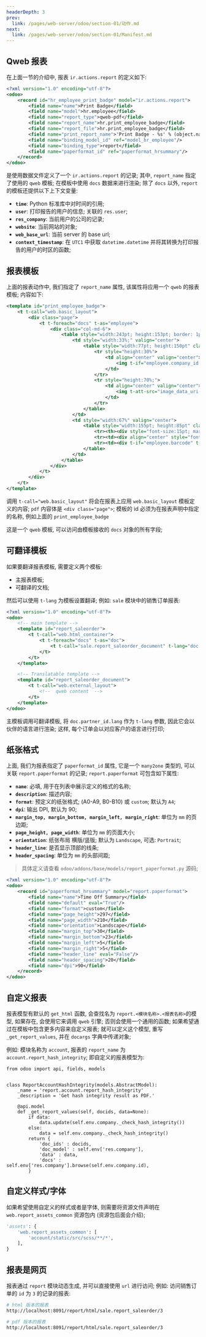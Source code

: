 ```yaml
---
headerDepth: 3
prev:
  link: /pages/web-server/odoo/section-01/动作.md
next:
  link: /pages/web-server/odoo/section-01/Manifest.md
---
```


## Qweb 报表

在上面一节的介绍中, 报表 `ir.actions.report` 的定义如下: 

```xml
<?xml version="1.0" encoding="utf-8"?>
<odoo>
    <record id="hr_employee_print_badge" model="ir.actions.report">
        <field name="name">Print Badge</field>
        <field name="model">hr.employee</field>
        <field name="report_type">qweb-pdf</field>
        <field name="report_name">hr.print_employee_badge</field>
        <field name="report_file">hr.print_employee_badge</field>
        <field name="print_report_name">'Print Badge - %s' % (object.name).replace('/', '')</field>
        <field name="binding_model_id" ref="model_hr_employee"/>
        <field name="binding_type">report</field>
        <field name="paperformat_id" ref="paperformat_hrsummary"/>
    </record>
</odoo>
```
是使用数据文件定义了一个 `ir.actions.report` 的记录; 其中, `report_name` 指定了使用的 `qweb` 模板; 在模板中使用 `docs` 数据来进行渲染; 除了 `docs` 以外, `report` 的模板还提供以下上下文变量: 

- **`time`**: Python 标准库中对时间的引用;
- **`user`**: 打印报告的用户的信息; 关联的 `res.user`;
- **`res_company`**: 当前用户的公司的记录;
- **`website`**: 当前网站的对象;
- **`web_base_url`**: 当前 server 的 base url;
- **`context_timestamp`**: 在 `UTC1` 中获取 `datetime.datetime` 并将其转换为打印报告的用户的时区的函数;

## 报表模板

上面的报表动作中, 我们指定了 `report_name` 属性, 该属性将应用一个 `qweb` 的报表模板; 内容如下:

```xml
<template id="print_employee_badge">
    <t t-call="web.basic_layout">
        <div class="page">
            <t t-foreach="docs" t-as="employee">
                <div class="col-md-6">
                    <table style="width:243pt; height:153pt; border: 1pt solid black; border-collapse:separate; border-radius:8pt; margin:5pt">
                        <td style="width:33%;" valign="center">
                            <table style="width:77pt; height:150pt" class="table-borderless">
                                <tr style="height:30%">
                                    <td align="center" valign="center">
                                        <img t-if="employee.company_id.logo" t-att-src="image_data_uri(employee.company_id.logo)" style="max-height:45pt;max-width:90%" alt="Company Logo"/>
                                    </td>
                                </tr>
                                <tr style="height:70%;">
                                    <td align="center" valign="center">
                                        <img t-att-src="image_data_uri(employee.avatar_1920)" style="max-height:85pt;max-width:90%" alt="Employee Image"/>
                                    </td>
                                </tr>
                            </table>
                        </td>
                        <td style="width:67%" valign="center">
                            <table style="width:155pt; height:85pt" class="table-borderless">
                                <tr><th><div style="font-size:15pt; margin-bottom:0pt;margin-top:0pt;" align="center"><t t-esc="employee.name"/></div></th></tr>
                                <tr><td><div align="center" style="font-size:10pt;margin-bottom:5pt;"><t t-esc="employee.job_id.name"/></div></td></tr>
                                <tr><td><div t-if="employee.barcode" t-field="employee.barcode" t-options="{'widget': 'barcode', 'width': 600, 'height': 120, 'img_style': 'max-height:50pt;max-width:100%;', 'img_align': 'center'}"/></td></tr>
                            </table>
                        </td>
                    </table>
                </div>
            </t>
        </div>
    </t>
</template>
```
调用 `t-call="web.basic_layout"` 将会在报表上应用 `web.basic_layout` 模板定义的内容; `pdf` 内容体是 `<div class="page">`; 模板的 id 必须为在报表声明中指定的名称, 例如上面的 `print_employee_badge`

这是一个 `qweb` 模板, 可以访问由模板接收的 `docs` 对象的所有字段;

## 可翻译模板

如果要翻译报表模板, 需要定义两个模板:
- 主报表模板;
- 可翻译的文档;

然后可以使用 `t-lang` 为模板设置翻译; 例如: `sale` 模块中的销售订单报表:

```xml
<?xml version="1.0" encoding="utf-8"?>
<odoo>
    <!-- main template -->
    <template id="report_saleorder">
        <t t-call="web.html_container">
            <t t-foreach="docs" t-as="doc">
                <t t-call="sale.report_saleorder_document" t-lang="doc.partner_id.lang"/>
            </t>
        </t>
    </template>

    <!-- Translatable template -->
    <template id="report_saleorder_document">
        <t t-call="web.external_layout">
            <!--  qweb content  -->
        </t>
    </template>
</odoo>
```
主模板调用可翻译模板, 将 `doc.partner_id.lang` 作为 `t-lang` 参数, 因此它会以伙伴的语言进行渲染; 这样, 每个订单会以对应客户的语言进行打印;

## 纸张格式

上面, 我们为报表指定了 `paperformat_id` 属性, 它是一个 `many2one` 类型的, 可以关联 `report.paperformat` 的记录; `report.paperformat` 可包含如下属性:

- **`name`**: 必填, 用于在列表中展示定义的格式的名称;
- **`description`**: 描述内容;
- **`format`**: 预定义的纸张格式; (A0-A9, B0-B10) 或 `custom`; 默认为 `A4`;
- **`dpi`**: 输出 DPI, 默认为 90;
- **`margin_top, margin_bottom, margin_left, margin_right`**: 单位为 `mm` 的页边距;
- **`page_height, page_width`**: 单位为 `mm` 的页面大小;
- **`orientation`**: 纸张布局 横版/竖版; 默认为 `Landscape`, 可选: `Portrait`;
- **`header_line`**: 是否显示顶部的线条;
- **`header_spacing`**: 单位为 `mm` 的头部间距;

> 具体定义请查看 `odoo/addons/base/models/report_paperformat.py` 源码;

```xml
<?xml version="1.0" encoding="utf-8"?>
<odoo>
    <record id="paperformat_hrsummary" model="report.paperformat">
        <field name="name">Time Off Summary</field>
        <field name="default" eval="True"/>
        <field name="format">custom</field>
        <field name="page_height">297</field>
        <field name="page_width">210</field>
        <field name="orientation">Landscape</field>
        <field name="margin_top">30</field>
        <field name="margin_bottom">23</field>
        <field name="margin_left">5</field>
        <field name="margin_right">5</field>
        <field name="header_line" eval="False"/>
        <field name="header_spacing">20</field>
        <field name="dpi">90</field>
    </record>
</odoo>
```
## 自定义报表

报表模型有默认的 `get_html` 函数, 会查找名为 `report.<模块名称>.<报表名称>`的模型, 如果存在, 会使用它来调用 `qweb` 引擎; 否则会使用一个通用的函数; 如果希望通过在模板中包含更多内容来自定义报表; 就可以定义这个模型, 重写 `_get_report_values`, 并在 `docargs` 字典中传递对象;

例如: 模块名称为 `account`, 报表的 `report_name` 为 `account.report_hash_integrity`; 即自定义的报表模型为:

```python{5}
from odoo import api, fields, models


class ReportAccountHashIntegrity(models.AbstractModel):
    _name = 'report.account.report_hash_integrity'
    _description = 'Get hash integrity result as PDF.'

    @api.model
    def _get_report_values(self, docids, data=None):
        if data:
            data.update(self.env.company._check_hash_integrity())
        else:
            data = self.env.company._check_hash_integrity()
        return {
            'doc_ids' : docids,
            'doc_model' : self.env['res.company'],
            'data' : data,
            'docs' : self.env['res.company'].browse(self.env.company.id),
        }
```

## 自定义样式/字体

如果希望使用自定义的样式或者是字体, 则需要将资源文件声明在 `web.report_assets_common` 资源包内 (资源包后面会介绍);

```python
'assets': {
    'web.report_assets_common': [
        'account/static/src/scss/**/*',
    ],
}
```

## 报表是网页

报表通过 `report` 模块动态生成, 并可以直接使用 `url` 进行访问; 例如: 访问销售订单的 `id` 为 `3` 的记录的报表:

```bash
# html 版本的报表
http://localhost:8091/report/html/sale.report_saleorder/3

# pdf 版本的报表
http://localhost:8091/report/html/sale.report_saleorder/3
```
